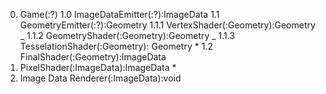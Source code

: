 0. Game(:?)
   1.0 ImageDataEmitter(:?):ImageData
   1.1 GeometryEmitter(:?):Geometry
   1.1.1 VertexShader(:Geometry):Geometry _
   1.1.2 GeometryShader(:Geometry):Geometry _
   1.1.3 TesselationShader(:Geometry): Geometry \*
   1.2 FinalShader(:Geometry):ImageData
1. PixelShader(:ImageData):ImageData \*
2. Image Data Renderer(:ImageData):void
